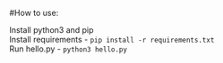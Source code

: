 #How to use:

Install python3 and pip  
Install requirements - `pip install -r requirements.txt`    
Run hello.py - `python3 hello.py`    


